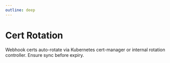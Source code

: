 ```yaml
---
outline: deep
---
```


# Cert Rotation

Webhook certs auto-rotate via Kubernetes cert-manager or internal rotation controller. Ensure sync before expiry.

